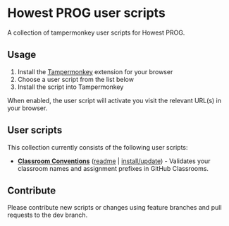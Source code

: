 # Howest PROG user scripts

A collection of tampermonkey user scripts for Howest PROG.

## Usage

1. Install the [Tampermonkey](https://www.tampermonkey.net/) extension for your browser
2. Choose a user script from the list below
3. Install the script into Tampermonkey

When enabled, the user script will activate you visit the relevant URL(s) in your browser.

## User scripts

This collection currently consists of the following user scripts:

+ [**Classroom Conventions**](https://github.com/howest-gp/howest-user-scripts/tree/master/classroom-conventions) ([readme](https://github.com/howest-gp/howest-user-scripts/blob/master/classroom-conventions/README.md)&nbsp;|&nbsp;[install/update](https://raw.githubusercontent.com/howest-gp/howest-user-scripts/master/classroom-conventions/howest-prog-classroom-conventions.user.js)) - Validates your classroom names and assignment prefixes in GitHub Classrooms.


## Contribute

Please contribute new scripts or changes using feature branches and pull requests to the dev branch.
